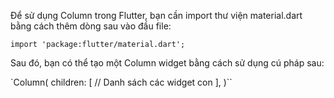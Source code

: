 Để sử dụng Column trong Flutter, bạn cần import thư viện material.dart bằng cách thêm dòng sau vào đầu file:

`import 'package:flutter/material.dart';`

Sau đó, bạn có thể tạo một Column widget bằng cách sử dụng cú pháp sau:

`Column(
 children: [
 // Danh sách các widget con
 ],
)``
